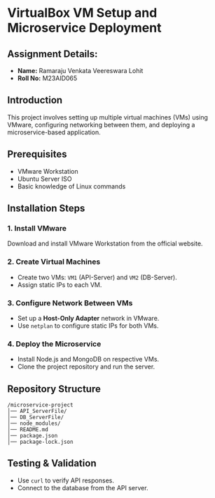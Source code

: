# VirtualBox VM Setup and Microservice Deployment

## Assignment Details:
- **Name:** Ramaraju Venkata Veereswara Lohit
- **Roll No:** M23AID065

## Introduction
This project involves setting up multiple virtual machines (VMs) using VMware, configuring networking between them, and deploying a microservice-based application.

## Prerequisites
- VMware Workstation
- Ubuntu Server ISO
- Basic knowledge of Linux commands

## Installation Steps

### 1. Install VMware
Download and install VMware Workstation from the official website.

### 2. Create Virtual Machines
- Create two VMs: `VM1` (API-Server) and `VM2` (DB-Server).
- Assign static IPs to each VM.

### 3. Configure Network Between VMs
- Set up a **Host-Only Adapter** network in VMware.
- Use `netplan` to configure static IPs for both VMs.

### 4. Deploy the Microservice
- Install Node.js and MongoDB on respective VMs.
- Clone the project repository and run the server.

## Repository Structure
```
/microservice-project
│── API_ServerFile/
│── DB_ServerFile/
│── node_modules/
│── README.md
│── package.json
│── package-lock.json
```

## Testing & Validation
- Use `curl` to verify API responses.
- Connect to the database from the API server.

